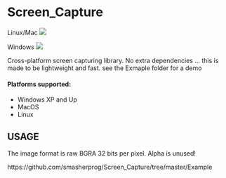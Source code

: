# Screen_Capture
<p>Linux/Mac <img src="https://travis-ci.org/smasherprog/Screen_Capture.svg?branch=master" /></p>
<p>Windows <img src="https://ci.appveyor.com/api/projects/status/6nlqo1csbkgdxorx"/><p>

<p>Cross-platform screen capturing library. No extra dependencies ... this is made to be lightweight and fast.
see the Exmaple folder for a demo</p>

<h4>Platforms supported:</h4>
<ul>
<li>Windows XP and Up</li>
<li>MacOS</li>
<li>Linux</li>
</ul>

<h2>USAGE</h2>
<p>The image format is raw BGRA 32 bits per pixel. Alpha is unused! <p>
https://github.com/smasherprog/Screen_Capture/tree/master/Example

